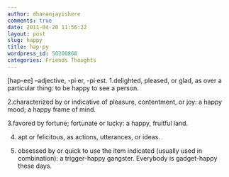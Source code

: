 ```yaml
---
author: dhananjayishere
comments: true
date: 2011-04-20 11:56:22
layout: post
slug: happy
title: hap·py
wordpress_id: 50200868
categories: Friends Thoughts
---
```


[hap-ee] –adjective, -pi·er, -pi·est.
1.delighted, pleased, or glad, as over a particular thing: to be happy to see a person.

2.characterized by or indicative of pleasure, contentment, or joy: a happy mood; a happy frame of mind.

3.favored by fortune; fortunate or lucky: a happy, fruitful land.

4. apt or felicitous, as actions, utterances, or ideas.

5. obsessed by or quick to use the item indicated (usually used in combination): a trigger-happy gangster. Everybody is gadget-happy these days.

